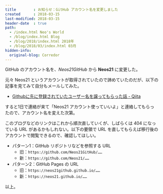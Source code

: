 ```yaml
---
title        : お知らせ：GitHub アカウント名を変更しました
created      : 2018-03-15
last-modified: 2018-03-15
header-date  : true
path:
  - /index.html Neo's World
  - /blog/index.html Blog
  - /blog/2018/index.html 2018年
  - /blog/2018/03/index.html 03月
hidden-info:
  original-blog: Corredor
---
```


GitHub のアカウント名を、*Neos21GitHub* から **Neos21** に変更した。

元々 Neos21 というアカウントが取得されていたので諦めていたのだが、以下の記事を見てみて自分もメールしてみた。

- [Githubに先に登録されていたユーザー名を譲ってもらった話 - Qiita](https://qiita.com/uichi/items/e4fcfca0257fd08376d2)

すると1日で連絡が来て「Neos21 アカウント使っていいよ」と連絡してもらったので、アカウント名を変えた次第。

このブログなどのリンクはこれから順次直していくが、しばらくは 404 になっている URL があるかもしれない。以下の要領で URL を直してもらえば移行後のアカウントで閲覧できるので、確認してほしい。

- パターン1：GitHub リポジトリなどを参照する URL
  - 旧：`https://github.com/Neos21GitHub/……`
  - 新：`https://github.com/Neos21/……`
- パターン2：GitHub Pages の URL
  - 旧：`https://neos21github.github.io/……`
  - 新：`https://neos21.github.io/……`

以上。
